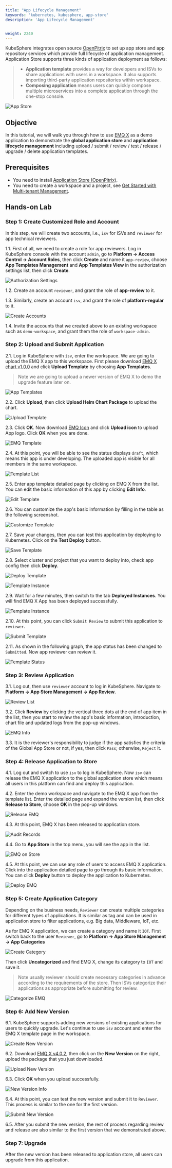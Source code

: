 ```yaml
---
title: "App Lifecycle Management"
keywords: 'kubernetes, kubesphere, app-store'
description: 'App Lifecycle Management'


weight: 2240
---
```


KubeSphere integrates open source [OpenPitrix](https://github.com/openpitrix/openpitrix) to set up app store and app repository services which provide full lifecycle of application management. Application Store supports three kinds of application deployment as follows:

> - **Application template** provides a way for developers and ISVs to share applications with users in a workspace. It also supports importing third-party application repositories within workspace.
> - **Composing application** means users can quickly compose multiple microservices into a complete application through the one-stop console.

![App Store](/images/application-templates/app-store.png)

## Objective

In this tutorial, we will walk you through how to use [EMQ X](https://www.emqx.io/) as a demo application to demonstrate the **global application store** and **application lifecycle management** including upload / submit / review / test / release / upgrade / delete application templates.

## Prerequisites

- You need to install [Application Store (OpenPitrix)](../../installation/install-openpitrix).
- You need to create a workspace and a project, see [Get Started with Multi-tenant Management](../admin-quick-start).

## Hands-on Lab

### Step 1: Create Customized Role and Account

In this step, we will create two accounts, i.e., `isv` for ISVs and `reviewer` for app technical reviewers.

1.1. First of all, we need to create a role for app reviewers. Log in KubeSphere console with the account `admin`, go to **Platform → Access Control → Account Roles**, then click **Create** and name it `app-review`, choose **App Templates Management** and **App Templates View**  in the authorization settings list, then click **Create**.

![Authorization Settings](/images/application-templates/create-roles.png)

1.2. Create an account `reviewer`, and grant the role of **app-review** to it.

1.3. Similarly, create an account `isv`, and grant the role of **platform-regular** to it.

![Create Accounts](/images/application-templates/create-accounts.png)

1.4. Invite the accounts that we created above to an existing workspace such as `demo-workspace`, and grant them the role of `workspace-admin`.

### Step 2: Upload and Submit Application

2.1. Log in KubeSphere with `isv`, enter the workspace. We are going to upload the EMQ X app to this workspace. First please download [EMQ X chart v1.0.0](https://github.com/kubesphere/tutorial/raw/master/tutorial%205%20-%20app-store/emqx-v1.0.0-rc.1.tgz) and click **Upload Template** by choosing **App Templates**.

> Note we are going to upload a newer version of EMQ X to demo the upgrade feature later on.

![App Templates](/images/application-templates/app-templates.png)

2.2. Click **Upload**, then click **Upload Helm Chart Package** to upload the chart.

![Upload Template](/images/application-templates/upload-templates.png)

2.3. Click **OK**. Now download [EMQ Icon](https://github.com/kubesphere/tutorial/raw/master/tutorial%205%20-%20app-store/emqx-logo.png) and click **Upload icon** to upload App logo. Click **OK** when you are done.

![EMQ Template](/images/application-templates/upload-icons.png)

2.4. At this point, you will be able to see the status displays `draft`, which means this app is under developing. The uploaded app is visible for all members in the same workspace.

![Template List](/images/application-templates/app-templates-draft.png)

2.5. Enter app template detailed page by clicking on EMQ X from the list. You can edit the basic information of this app by clicking **Edit Info**.

![Edit Template](/images/application-templates/edit-template.png)

2.6. You can customize the app's basic information by filling in the table as the following screenshot.

![Customize Template](/images/application-templates/edit-app-info.png)

2.7. Save your changes, then you can test this application by deploying to Kubernetes. Click on the **Test Deploy** button.

![Save Template](/images/application-templates/test-deploy.png)

2.8. Select cluster and project that you want to deploy into, check app config then click **Deploy**.

![Deploy Template](/images/application-templates/select-deploy-location.png)

![Template Instance](/images/application-templates/app-deploy.png)

2.9. Wait for a few minutes, then switch to the tab **Deployed Instances**. You will find EMQ X App has been deployed successfully.

![Template Instance](/images/application-templates/deploy-instance.png)

2.10. At this point, you can click `Submit Review` to submit this application to `reviewer`.

![Submit Template](/images/application-templates/submit-review.png)

2.11. As shown in the following graph, the app status has been changed to `Submitted`. Now app reviewer can review it.

![Template Status](/images/application-templates/submitted.png)

### Step 3: Review Application

3.1. Log out, then use `reviewer` account to log in KubeSphere. Navigate to **Platform → App Store Management → App Review**.

![Review List](/images/application-templates/app-review.png)

3.2. Click **Review** by clicking the vertical three dots at the end of app item in the list, then you start to review the app's basic information, introduction, chart file and updated logs from the pop-up windows.

![EMQ Info](/images/application-templates/review.png)

3.3. It is the reviewer's responsibility to judge if the app satisfies the criteria of the Global App Store or not, if yes, then click `Pass`; otherwise, `Reject` it.

### Step 4: Release Application to Store

4.1. Log out and switch to use `isv` to log in KubeSphere. Now `isv` can release the EMQ X application to the global application store which means all users in this platform can find and deploy this application.

4.2. Enter the demo workspace and navigate to the EMQ X app from the template list. Enter the detailed page and expand the version list, then click **Release to Store**, choose **OK** in the pop-up windows.

![Release EMQ](/images/application-templates/release-app.png)

4.3. At this point, EMQ X has been released to application store.

![Audit Records](/images/application-templates/aduit-records.png)

4.4. Go to **App Store** in the top menu, you will see the app in the list.

![EMQ on Store](/images/application-templates/emqx.png)

4.5. At this point, we can use any role of users to access EMQ X application. Click into the application detailed page to go through its basic information. You can click **Deploy** button to deploy the application to Kubernetes.

![Deploy EMQ](/images/application-templates/deploy-emqx.png)

### Step 5: Create Application Category

Depending on the business needs, `Reviewer` can create multiple categories for different types of applications. It is similar as tag and can be used in application store to filter applications, e.g. Big data, Middleware, IoT, etc.

As for EMQ X application, we can create a category and name it `IOT`. First switch back to the user `Reviewer`, go to **Platform → App  Store Management → App Categories**

![Create Category](/images/application-templates/iot-category.png)

Then click **Uncategorized** and find EMQ X, change its category to `IOT` and save it.

> Note usually reviewer should create necessary categories in advance according to the requirements of the store. Then ISVs categorize their applications as appropriate before submitting for review.

![Categorize EMQ](/images/application-templates/iot-emqx.png)

### Step 6: Add New Version

6.1. KubeSphere supports adding new versions of existing applications for users to quickly upgrade. Let's continue to use `isv` account and enter the EMQ X template page in the workspace.

![Create New Version](/images/application-templates/emqx-active.png)

6.2. Download [EMQ X v4.0.2](https://github.com/kubesphere/tutorial/raw/master/tutorial%205%20-%20app-store/emqx-v4.0.2.tgz), then click on the **New Version** on the right, upload the package that you just downloaded.

![Upload New Version](/images/application-templates/emqx-new-version.png)

6.3. Click **OK** when you upload successfully.

![New Version Info](/images/application-templates/upload-emqx-new-version.png)

6.4. At this point, you can test the new version and submit it to `Reviewer`. This process is similar to the one for the first version.

![Submit New Version](/images/application-templates/upload-emqx-new-version.png)

6.5. After you submit the new version, the rest of process regarding review and release are also similar to the first version that we demonstrated above.

### Step 7: Upgrade

After the new version has been released to application store, all users can upgrade from this application.